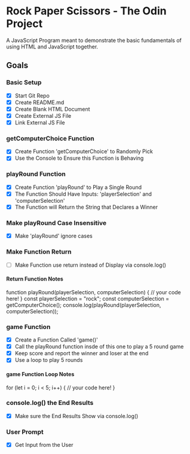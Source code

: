 # Rock Paper Scissors - The Odin Project
A JavaScript Program meant to demonstrate the basic fundamentals of using HTML and JavaScript together.

## Goals

### Basic Setup
- [x] Start Git Repo
- [x] Create README.md
- [x] Create Blank HTML Document
- [x] Create External JS File
- [x] Link External JS File

### getComputerChoice Function
- [x] Create Function 'getComputerChoice' to Randomly Pick
- [x] Use the Console to Ensure this Function is Behaving

### playRound Function
- [x] Create Function 'playRound' to Play a Single Round
- [x] The Function Should Have Inputs: 'playerSelection' and 'computerSelection'
- [x] The Function will Return the String that Declares a Winner

### Make playRound Case Insensitive
- [x] Make 'playRound' ignore cases

### Make Function Return
- [ ] Make Function use return instead of Display via console.log()

#### Return Function Notes
function playRound(playerSelection, computerSelection) {
  // your code here!
}
const playerSelection = "rock";
const computerSelection = getComputerChoice();
console.log(playRound(playerSelection, computerSelection));

### game Function
- [x] Create a Function Called 'game()'
- [x] Call the playRound function insde of this one to play a 5 round game
- [x] Keep score and report the winner and loser at the end
- [x] Use a loop to play 5 rounds

#### game Function Loop Notes
for (let i = 0; i < 5; i++) {
   // your code here!
}


### console.log() the End Results
- [x] Make sure the End Results Show via console.log()

### User Prompt
- [x] Get Input from the User